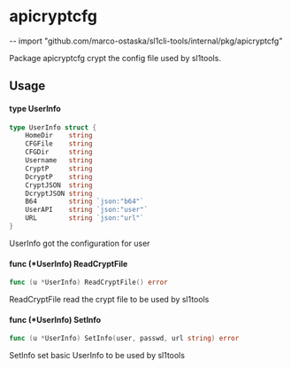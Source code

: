# apicryptcfg
--
    import "github.com/marco-ostaska/sl1cli-tools/internal/pkg/apicryptcfg"

Package apicryptcfg crypt the config file used by sl1tools.

## Usage

#### type UserInfo

```go
type UserInfo struct {
	HomeDir    string
	CFGFile    string
	CFGDir     string
	Username   string
	CryptP     string
	DcryptP    string
	CryptJSON  string
	DcryptJSON string
	B64        string `json:"b64"`
	UserAPI    string `json:"user"`
	URL        string `json:"url"`
}
```

UserInfo got the configuration for user

#### func (*UserInfo) ReadCryptFile

```go
func (u *UserInfo) ReadCryptFile() error
```
ReadCryptFile read the crypt file to be used by sl1tools

#### func (*UserInfo) SetInfo

```go
func (u *UserInfo) SetInfo(user, passwd, url string) error
```
SetInfo set basic UserInfo to be used by sl1tools
